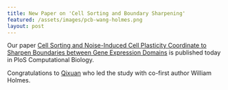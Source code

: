 ```yaml
---
title: New Paper on 'Cell Sorting and Boundary Sharpening'
featured: /assets/images/pcb-wang-holmes.png
layout: post
---
```


Our paper [Cell Sorting and Noise-Induced Cell Plasticity Coordinate to Sharpen Boundaries between Gene Expression Domains](http://journals.plos.org/ploscompbiol/article?id=10.1371/journal.pcbi.1005307) is published today in PloS Computational Biology.

Congratulations to [Qixuan]({{site.baseurl}}/people/qixuan-wang) who led the study with co-first author William Holmes.

<!--more-->


